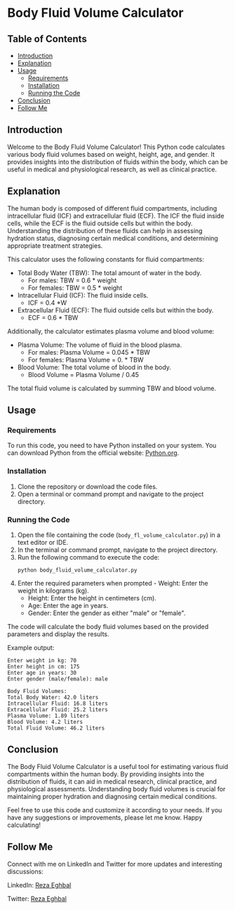 # Body Fluid Volume Calculator

## Table of Contents
- [Introduction](#introduction)
- [Explanation](#explanation)
- [Usage](#usage)
  - [Requirements](#requirements)
  - [Installation](#installation)
  - [Running the Code](#running-the-code)
- [Conclusion](#conclusion)
- [Follow Me](#follow)

## Introduction
Welcome to the Body Fluid Volume Calculator! This Python code calculates various body fluid volumes based on weight, height, age, and gender. It provides insights into the distribution of fluids within the body, which can be useful in medical and physiological research, as well as clinical practice.

## Explanation
The human body is composed of different fluid compartments, including intracellular fluid (ICF) and extracellular fluid (ECF). The ICF the fluid inside cells, while the ECF is the fluid outside cells but within the body. Understanding the distribution of these fluids can help in assessing hydration status, diagnosing certain medical conditions, and determining appropriate treatment strategies.

This calculator uses the following constants for fluid compartments:
- Total Body Water (TBW): The total amount of water in the body.
  - For males: TBW = 0.6 * weight
  - For females: TBW = 0.5 * weight
- Intracellular Fluid (ICF): The fluid inside cells.
  - ICF = 0.4 *W
- Extracellular Fluid (ECF): The fluid outside cells but within the body.
  - ECF = 0.6 * TBW

Additionally, the calculator estimates plasma volume and blood volume:
- Plasma Volume: The volume of fluid in the blood plasma.
  - For males: Plasma Volume = 0.045 * TBW
  - For females: Plasma Volume = 0. * TBW
- Blood Volume: The total volume of blood in the body.
  - Blood Volume = Plasma Volume / 0.45

The total fluid volume is calculated by summing TBW and blood volume.

## Usage
### Requirements
To run this code, you need to have Python installed on your system. You can download Python from the official website: [Python.org](https://www.python.org/).

### Installation
1. Clone the repository or download the code files.
2. Open a terminal or command prompt and navigate to the project directory.

### Running the Code
1. Open the file containing the code (`body_fl_volume_calculator.py`) in a text editor or IDE.
2. In the terminal or command prompt, navigate to the project directory.
3. Run the following command to execute the code:
   ```
   python body_fluid_volume_calculator.py
   ```
4. Enter the required parameters when prompted   - Weight: Enter the weight in kilograms (kg).
   - Height: Enter the height in centimeters (cm).
   - Age: Enter the age in years.
   - Gender: Enter the gender as either "male" or "female".

The code will calculate the body fluid volumes based on the provided parameters and display the results.

Example output:
```
Enter weight in kg: 70
Enter height in cm: 175
Enter age in years: 30
Enter gender (male/female): male

Body Fluid Volumes:
Total Body Water: 42.0 liters
Intracellular Fluid: 16.8 liters
Extracellular Fluid: 25.2 liters
Plasma Volume: 1.89 liters
Blood Volume: 4.2 liters
Total Fluid Volume: 46.2 liters
```

## Conclusion
The Body Fluid Volume Calculator is a useful tool for estimating various fluid compartments within the human body. By providing insights into the distribution of fluids, it can aid in medical research, clinical practice, and physiological assessments. Understanding body fluid volumes is crucial for maintaining proper hydration and diagnosing certain medical conditions.

Feel free to use this code and customize it according to your needs. If you have any suggestions or improvements, please let me know. Happy calculating!

## Follow Me
Connect with me on LinkedIn and Twitter for more updates and interesting discussions:

LinkedIn: [Reza Eghbal](https://www.linkedin.com/in/mreghbal)

Twitter: [Reza Eghbal](https://twitter.com/mreghbal)
